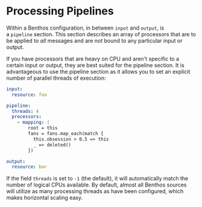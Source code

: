 # Processing Pipelines

Within a Benthos configuration, in between `input` and `output`, is a `pipeline` section. This section describes an array of processors that are to be applied to *all* messages and are not bound to any particular input or output.

If you have processors that are heavy on CPU and aren't specific to a certain input or output, they are best suited for the pipeline section. It is advantageous to use the pipeline section as it allows you to set an explicit number of parallel threads of execution:

```yaml
input:
  resource: foo

pipeline:
  threads: 4
  processors:
    - mapping: |
        root = this
        fans = fans.map_each(match {
          this.obsession > 0.5 => this
          _ => deleted()
        })

output:
  resource: bar
```

If the field `threads` is set to `-1` (the default), it will automatically match the number of logical CPUs available. By default, almost all Benthos sources will utilize as many processing threads as have been configured, which makes horizontal scaling easy.